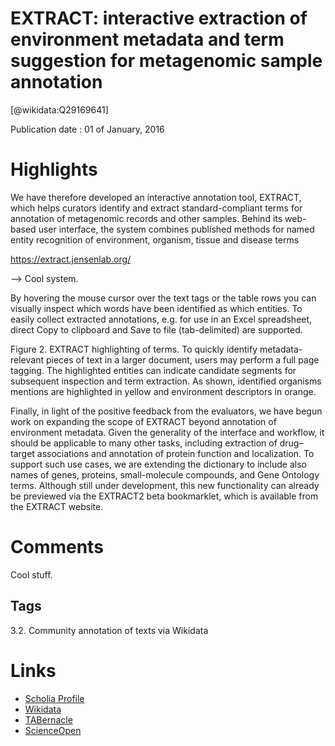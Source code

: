 
EXTRACT: interactive extraction of environment metadata and term suggestion for metagenomic sample annotation
=============================================================================================================
  
  [@wikidata:Q29169641]  
  
Publication date : 01 of January, 2016  

# Highlights

We have therefore developed an interactive annotation tool, EXTRACT, which helps curators identify and extract standard-compliant
terms for annotation of metagenomic records and other samples. Behind its web-based
user interface, the system combines published methods for named entity recognition of
environment, organism, tissue and disease terms

https://extract.jensenlab.org/

--> Cool system.

 By hovering the mouse cursor over the text tags or the table rows you can visually inspect which words have been identified as which entities. To easily collect extracted annotations, e.g. for use in an Excel spreadsheet, direct Copy to clipboard and Save to file (tab-delimited) are supported.


Figure 2. EXTRACT highlighting of terms. To quickly identify metadata-relevant pieces of text in a larger document, users may perform a full page
tagging. The highlighted entities can indicate candidate segments for subsequent inspection and term extraction. As shown, identified organisms
mentions are highlighted in yellow and environment descriptors in orange.


Finally, in light of the positive feedback from the evaluators, we have begun work on expanding the scope of
EXTRACT beyond annotation of environment metadata.
Given the generality of the interface and workflow, it
should be applicable to many other tasks, including extraction of drug–target associations and annotation of protein
function and localization. To support such use cases, we
are extending the dictionary to include also names of
genes, proteins, small-molecule compounds, and Gene
Ontology terms. Although still under development, this
new functionality can already be previewed via the
EXTRACT2 beta bookmarklet, which is available from
the EXTRACT website.

# Comments
Cool stuff.

## Tags
3.2. Community annotation of texts via Wikidata

# Links
  
 * [Scholia Profile](https://scholia.toolforge.org/work/Q29169641)  
 * [Wikidata](https://www.wikidata.org/wiki/Q29169641)  
 * [TABernacle](https://tabernacle.toolforge.org/?#/tab/manual/Q29169641/P921%3BP4510)  
 * [ScienceOpen](https://www.scienceopen.com/search#('v'~3_'id'~''_'isExactMatch'~true_'context'~null_'kind'~77_'order'~0_'orderLowestFirst'~false_'query'~'EXTRACT%3A%20interactive%20extraction%20of%20environment%20metadata%20and%20term%20suggestion%20for%20metagenomic%20sample%20annotation'_'filters'~!*_'hideOthers'~false))  
